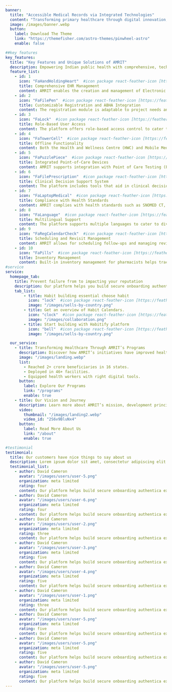 ```yaml
---
banner:
  title: "Accessible Medical Records via Integrated Technologies"
  content: "Transforming primary healthcare through digital innovation, empowering frontline workers, and ensuring equitable access for all."
  image: /images/banner.webp
  button:
    label: Download The Theme
    link: "https://themefisher.com/astro-themes/pinwheel-astro"
    enable: false

##key features
key_features:
  title: "Key Features and Unique Solutions of AMRIT"
  description: Empowering Indian public health with comprehensive, technology-driven solutions that enhance care delivery, streamline workflows, and ensure seamless, secure access to patient data.
  feature_list:
    - id: 1
      icon: "FaHandHoldingHeart"  #icon package react-feather-icon [https://feathericons.com/]
      title: Comprehensive EHR Management
      content: AMRIT enables the creation and management of Electronic Health Records (EHR) with a unique identifier, ensuring interoperability across service lines.
    - id: 2
      icon: "FaFilePen"  #icon package react-feather-icon [https://feathericons.com/]
      title: Customizable Registration and ABHA Integration
      content: The registration module is adaptable to project needs and supports ABHA card generation using Aadhaar OTP and biometric verification.
    - id: 3
      icon: "FaLock"  #icon package react-feather-icon [https://feathericons.com/]
      title: Role-Based User Access
      content: The platform offers role-based access control to cater to various healthcare roles, enhancing workflow efficiency and security.
    - id: 4
      icon: "FaTowerCell"  #icon package react-feather-icon [https://feathericons.com/]
      title: Offline Functionality
      content: Both the Health and Wellness Centre (HWC) and Mobile Medical Unit (MMU) applications have offline capabilities, ensuring uninterrupted service in areas with limited connectivity.
    - id: 5
      icon: "FaPuzzlePiece"  #icon package react-feather-icon [https://feathericons.com/]
      title: Integrated Point-of-Care Devices
      content: AMRIT supports integration with Point of Care Testing (POCT) devices, facilitating vitals capture and diagnostics.
    - id: 6
      icon: "FaFilePrescription"  #icon package react-feather-icon [https://feathericons.com/]
      title: Clinical Decision Support System
      content: The platform includes tools that aid in clinical decisions, improving diagnostic accuracy and treatment plans.
    - id: 7
      icon: "FaLaptopMedical"  #icon package react-feather-icon [https://feathericons.com/]
      title: Compliance with Health Standards
      content: AMRIT complies with health standards such as SNOMED CT, HL7, and LOINC, aligning with global and national health data protocols.
    - id: 8
      icon: "FaLanguage"  #icon package react-feather-icon [https://feathericons.com/]
      title: Multilingual Support
      content: The platform supports multiple languages to cater to diverse user bases across different regions.
    - id: 9
      icon: "FaRegCalendarCheck"  #icon package react-feather-icon [https://feathericons.com/]
      title: Scheduling and Revisit Management
      content: AMRIT allows for scheduling follow-ups and managing revisits, ensuring continuity of care for beneficiaries.
    - id: 10
      icon: "FaPills"  #icon package react-feather-icon [https://feathericons.com/]
      title: Inventory Management
      content: Built-in inventory management for pharmacists helps track and manage stock distribution at healthcare facilities.
#service
service:
  homepage_tab:
    title: Prevent failure from to impacting your reputation
    description: Our platform helps you build secure onboarding authentication experiences that retain and engage your users. We build the infrastructure, you can.
    tab_list:
        - title: Habit building essential choose habit
          icon: "lock"  #icon package react-feather-icon [https://feathericons.com/]
          image: "/images/sells-by-country.png"
        - title: Get an overview of Habit Calendars.
          icon: "clock"  #icon package react-feather-icon [https://feathericons.com/]
          image: "/images/collaboration.png"
        - title: Start building with Habitify platform
          icon: "bell"  #icon package react-feather-icon [https://feathericons.com/]
          image: "/images/sells-by-country.png"

  our_service:
    - title: Transforming Healthcare Through AMRIT’s Programs
      description: Discover how AMRIT’s initiatives have improved healthcare delivery and supported millions across India.
      image: "/images/landing.webp"
      list:
        - Reached 2+ crore beneficiaries in 16 states.
        - Deployed in 46+ facilities.
        - Equipped health workers with right digital tools.
      button:
        label: Explore Our Programs
        link: "/programs"
        enable: true  
    - title: Our Vision and Journey
      description: Learn more about AMRIT’s mission, development principles, the dedicated team behind it, and our journey to transforming public health.
      video:
        thumbnail: "/images/landing2.webp"
        video_id: "2S6v9BluNx4"
      button:
        label: Read More About Us
        link: "/about"
        enable: true

#testimonial
testimonial:
  title: Our customers have nice things to say about us
  description: Lorem ipsum dolor sit amet, consectetur adipiscing elit. Morbi egestas Werat viverra id et aliquet. vulputate egestas sollicitudin.
  testimonial_list:
    - author: David Cameron
      avatar: "/images/users/user-5.png"
      organization: meta limited
      rating: four
      content: Our platform helps build secure onboarding authentica experiences & engage your users. We build .
    - author: David Cameron
      avatar: "/images/users/user-6.png"
      organization: meta limited
      rating: four
      content: Our platform helps build secure onboarding authentica experiences & engage your users. We build .
    - author: David Cameron
      avatar: "/images/users/user-2.png"
      organization: meta limited
      rating: three
      content: Our platform helps build secure onboarding authentica experiences & engage your users. We build .
    - author: David Cameron
      avatar: "/images/users/user-3.png"
      organization: meta limited
      rating: five
      content: Our platform helps build secure onboarding authentica experiences & engage your users. We build .
    - author: David Cameron
      avatar: "/images/users/user-4.png"
      organization: meta limited
      rating: five
      content: Our platform helps build secure onboarding authentica experiences & engage your users. We build .
    - author: David Cameron
      avatar: "/images/users/user-1.png"
      organization: meta limited
      rating: three
      content: Our platform helps build secure onboarding authentica experiences & engage your users. We build .
    - author: David Cameron
      avatar: "/images/users/user-5.png"
      organization: meta limited
      rating: five
      content: Our platform helps build secure onboarding authentica experiences & engage your users. We build .
    - author: David Cameron
      avatar: "/images/users/user-5.png"
      organization: meta limited
      rating: five
      content: Our platform helps build secure onboarding authentica experiences & engage your users. We build .
    - author: David Cameron
      avatar: "/images/users/user-5.png"
      organization: meta limited
      rating: five
      content: Our platform helps build secure onboarding authentica experiences & engage your users. We build .
---
```

